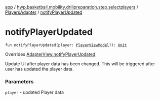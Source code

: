 [app](../../index.md) / [hwp.basketball.mobility.drillpreparation.step.selectplayers](../index.md) / [PlayersAdapter](index.md) / [notifyPlayerUpdated](.)

# notifyPlayerUpdated

`fun notifyPlayerUpdated(player: `[`PlayerViewModel`](../../hwp.basketball.mobility.entitiy.player/-player-view-model/index.md)`?): `[`Unit`](https://kotlinlang.org/api/latest/jvm/stdlib/kotlin/-unit/index.html)

Overrides [AdapterView.notifyPlayerUpdated](../-players-contract/-adapter-view/notify-player-updated.md)

Update UI after player data has been changed. This will be triggered
after user has updated the player data.

### Parameters

`player` - updated Player data